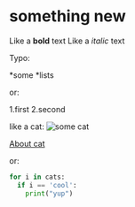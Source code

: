 # something new
Like a **bold** text
Like a *italic* text

Typo:

*some
*lists

or:

1.first
2.second

like a cat:
![some cat](https://art.pixilart.com/73f5891e0f2bcba.png)

[About cat](https://www.dw.com/ru/v-germanii-kot-hochet-stat-burgomistrom-goroda/a-56617449)

or:
```python
for i in cats:
  if i == 'cool':
    print("yup")
```
